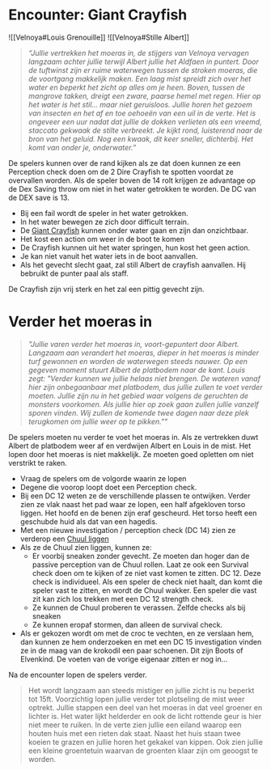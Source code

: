 # Encounter: Giant Crayfish

![[Velnoya#Louis Grenouille]]
![[Velnoya#Stille Albert]]


> *“Jullie vertrekken het moeras in, de stijgers van Velnoya vervagen langzaam achter jullie terwijl Albert jullie het Aldfaen in puntert. Door de tuftwinst zijn er ruime waterwegen tussen de stroken moeras, die de voortgang makkelijk maken. Een laag mist spreidt zich over het water en beperkt het zicht op alles om je heen. Boven, tussen de mangrove takken, dreigt een zware, paarse hemel met regen. Hier op het water is het stil… maar niet geruisloos. Jullie horen het gezoem van insecten en het af en toe oehoeën van een uil in de verte. Het is ongeveer een uur nadat dat jullie de dokken verlieten als een vreemd, staccato gekwaak de stilte verbreekt. Je kijkt rond, luisterend naar de bron van het geluid. Nog een kwaak, dit keer sneller, dichterbij. Het komt van onder je, onderwater.”*

De spelers kunnen over de rand kijken als ze dat doen kunnen ze een Perception check doen om de 2 Dire Crayfish te spotten voordat ze overvallen worden. Als de speler boven de 14 rolt krijgen ze advantage op de Dex Saving throw om niet in het water getrokken te worden. De DC van de DEX save is 13.

- Bij een fail wordt de speler in het water getrokken. 
- In het water bewegen ze zich door difficult terrain. 
- De [Giant Crayfish](https://www.dndbeyond.com/monsters/5462007-giant-crayfish) kunnen onder water gaan en zijn dan onzichtbaar. 
- Het kost een action om weer in de boot te komen
- De Crayfish kunnen uit het water springen, hun kost het geen action.
- Je kan niet vanuit het water iets in de boot aanvallen.
- Als het gevecht slecht gaat, zal still Albert de crayfish aanvallen. Hij bebruikt de punter paal als staff.

De Crayfish zijn vrij sterk en het zal een pittig gevecht zijn.

# Verder het moeras in
> *"Jullie varen verder het moeras in, voort-gepuntert door Albert. Langzaam aan verandert het moeras, dieper in het moeras is minder turf gewonnen en worden de waterwegen steeds nauwer. Op een gegeven moment stuurt Albert de platbodem naar de kant. Louis zegt: "Verder kunnen we jullie helaas niet brengen. De wateren vanaf hier zijn onbegaanbaar met platbodem, dus jullie zullen te voet verder moeten. Jullie zijn nu in het gebied waar volgens de geruchten de monsters voorkomen. Als jullie hier op zoek gaan zullen jullie vanzelf sporen vinden. Wij zullen de komende twee dagen naar deze plek terugkomen om jullie weer op te pikken.""*
> 

De spelers moeten nu verder te voet het moeras in. Als ze vertrekken duwt Albert de platbodem weer af en verdwijen Albert en Louis in de mist. Het lopen door het moeras is niet makkelijk. Ze moeten goed opletten om niet verstrikt te raken. 
- Vraag de spelers om de volgorde waarin ze lopen
- Degene die voorop loopt doet een Perception check.
- Bij een DC 12 weten ze de verschillende plassen te ontwijken. Verder zien ze vlak naast het pad waar ze lopen, een half afgekloven torso liggen. Het hoofd en de benen zijn eraf gescheurd. Het torso heeft een geschubde huid als dat van een hagedis.
- Met een nieuwe investigation / perception check  (DC 14) zien ze verderop een [Chuul liggen](https://www.dndbeyond.com/monsters/5194944-chuul)
- Als ze de Chuul zien liggen, kunnen ze:
	- Er voorbij sneaken zonder gevecht. Ze moeten dan hoger dan de passive perception van de Chuul rollen. Laat ze ook een Survival check doen om te kijken of ze niet vast komen te zitten. DC 12. Deze check is individueel. Als een speler de check niet haalt, dan komt die speler vast te zitten, en wordt de Chuul wakker.  Een speler die vast zit kan zich los trekken met een DC 12 strength check. 
	- Ze kunnen de Chuul proberen te verassen. Zelfde checks als bij sneaken
	- Ze kunnen eropaf stormen, dan alleen de survival check.
- Als er gekozen wordt om met de croc te vechten, en ze verslaan hem, dan kunnen ze hem onderzoeken en met een DC 15 investigation vinden ze in de maag van de krokodil een paar schoenen. Dit zijn Boots of Elvenkind. De voeten van de vorige eigenaar zitten er nog in...

Na de encounter lopen de spelers verder.

> Het wordt langzaam aan steeds mistiger en jullie zicht is nu beperkt tot 15ft. Voorzichtig lopen jullie verder tot plotseling de mist weer optrekt. Jullie stappen een deel van het moeras in dat veel groener en lichter is. Het water lijkt helderder en ook de licht rottende geur is hier niet meer te ruiken. In de verte zien jullie een eiland waarop een houten huis met een rieten dak staat. Naast het huis staan twee koeien te grazen en jullie horen het gekakel van kippen. Ook zien jullie een kleine groentetuin waarvan de groenten klaar zijn om geoogst te worden.

